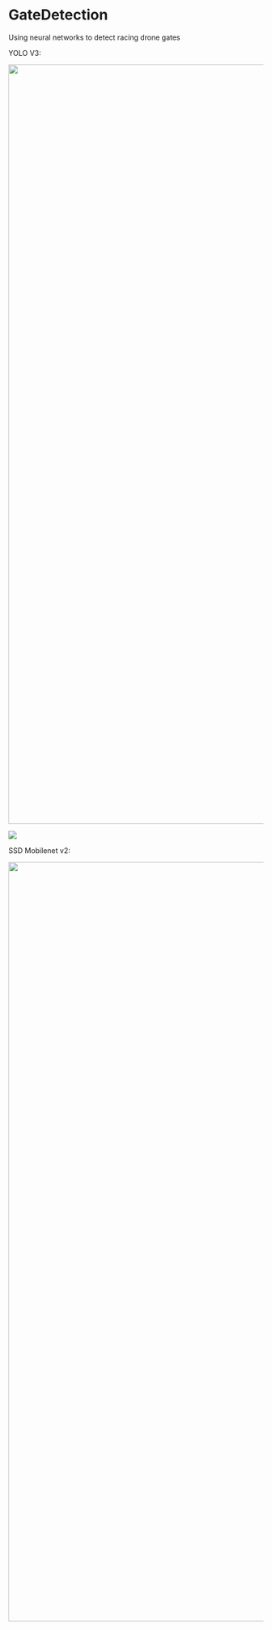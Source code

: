 # GateDetection
Using neural networks to detect racing drone gates

YOLO V3:

<p align="center">
  <img width="800" height="1500" src="https://github.com/PawelMiera/GateDetection/blob/master/images/yoloV3.jpg">
</p>


![](images/yoloV3.jpg)


SSD Mobilenet v2:

<p align="center">
  <img width="800" height="1500" src="https://github.com/PawelMiera/GateDetection/blob/master/images/ssd.jpg">
</p>
